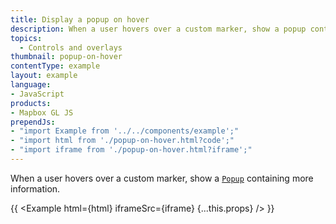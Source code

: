 ```yaml
---
title: Display a popup on hover
description: When a user hovers over a custom marker, show a popup containing more information.
topics:
  - Controls and overlays
thumbnail: popup-on-hover
contentType: example
layout: example
language:
- JavaScript
products:
- Mapbox GL JS
prependJs:
- "import Example from '../../components/example';"
- "import html from './popup-on-hover.html?code';"
- "import iframe from './popup-on-hover.html?iframe';"
---
```


When a user hovers over a custom marker, show a [`Popup`](/mapbox-gl-js/api/markers/#popup) containing more information.

{{ <Example html={html} iframeSrc={iframe} {...this.props} /> }}
